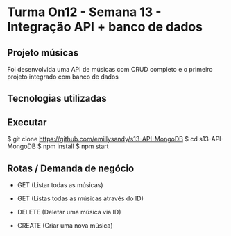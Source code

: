# Turma On12 - Semana 13 - Integração API + banco de dados

## Projeto músicas

Foi desenvolvida uma API de músicas com CRUD completo e o primeiro projeto integrado com banco de dados

## Tecnologias utilizadas 


## Executar
$ git clone https://github.com/emillysandy/s13-API-MongoDB
$ cd s13-API-MongoDB
$ npm install
$ npm start

## Rotas / Demanda de negócio
* GET (Listar todas as músicas)

* GET (Listas todas as músicas através do ID)

* DELETE (Deletar uma música via ID)

* CREATE (Criar uma nova música)

